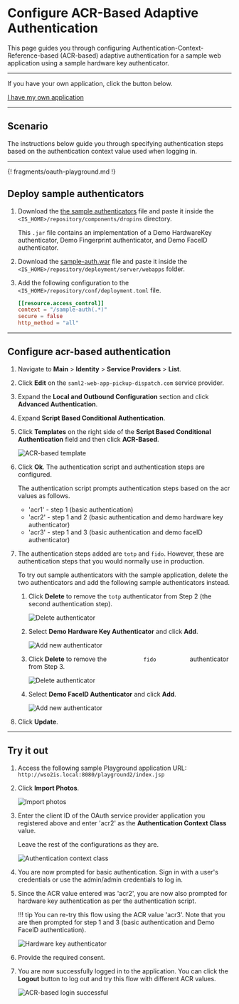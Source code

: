 # Configure ACR-Based Adaptive Authentication

This page guides you through configuring Authentication-Context-Reference-based (ACR-based) adaptive authentication for a sample web application using a sample hardware key authenticator. 

----

If you have your own application, click the button below.

<a class="samplebtn_a" href="../../guides/adaptive-auth/work-with-acr-amr"   rel="nofollow noopener">I have my own application</a>

----

## Scenario

The instructions below guide you through specifying authentication steps based on the authentication context value used when logging in.

----

{! fragments/oauth-playground.md !}

## Deploy sample authenticators

1.  Download the [the sample authenticators](../../assets/attachments/org.wso2.carbon.identity.sample.extension.authenticators-5.11.0-m33.jar) file and paste it inside the `<IS_HOME>/repository/components/dropins` directory.

    This `.jar` file contains an implementation of a Demo HardwareKey authenticator, Demo Fingerprint authenticator, and Demo FaceID authenticator.
            
2.  Download the [sample-auth.war](https://github.com/wso2/samples-is/releases/download/v4.3.0/sample-auth.war) file and paste it inside the `<IS_HOME>/repository/deployment/server/webapps` folder.  

3. Add the following configuration to the `<IS_HOME>/repository/conf/deployment.toml` file. 

    ``` toml
    [[resource.access_control]]
    context = "/sample-auth(.*)"
    secure = false
    http_method = "all"
    ```

----

## Configure acr-based authentication

1.  Navigate to **Main** > **Identity** > **Service Providers** > **List**.

2.  Click **Edit** on the `saml2-web-app-pickup-dispatch.com` service provider.

3.  Expand the **Local and Outbound Configuration** section and click **Advanced Authentication**.

4.  Expand **Script Based Conditional Authentication**.

5.  Click **Templates** on the right side of the **Script Based Conditional Authentication** field and then click **ACR-Based**. 

    ![ACR-based template](../../assets/img/samples/acr-based-template.png)

6.  Click **Ok**. The authentication script and authentication steps
    are configured. 

	The authentication script prompts authentication steps based on the acr
	values as follows.
	
	-   'acr1' - step 1 (basic authentication)
	-   'acr2' - step 1 and 2 (basic authentication and demo hardware key
		authenticator)
	-   'acr3' - step 1 and 3 (basic authentication and demo faceID
		authenticator)
    
7. The authentication steps added are `totp` and `fido`. However, these are authentication steps that you would normally use in production. 

    To try out sample authenticators with the sample application, delete the two
    authenticators and add the following sample authenticators instead.

    1.  Click **Delete** to remove the `totp` authenticator from Step 2 (the
        second authentication step).
        
        ![Delete authenticator](../../assets/img/samples/delete-authenticator-1.png)
        
    2.  Select **Demo Hardware Key Authenticator** and click **Add**.
      
        ![Add new authenticator](../../assets/img/samples/add-new-authenticator.png)

    3.  Click **Delete** to remove the `            fido           `
        authenticator from Step 3.
          
        ![Delete authenticator](../../assets/img/samples/delete-authenticator-2.png)

    4.  Select **Demo FaceID Authenticator** and click **Add**.
      
        ![Add new authenticator](../../assets/img/samples/add-new-authenticator-2.png)

8.  Click **Update**.

----

## Try it out

1.  Access the following sample Playground application URL:
    `http://wso2is.local:8080/playground2/index.jsp`

2.  Click **Import Photos**.  

    ![Import photos](../../assets/img/samples/import-photos.png)
    
3.  Enter the client ID of the OAuth service provider application you
    registered above and enter 'acr2' as the **Authentication Context
    Class** value.  

    Leave the rest of the configurations as they are.  

    ![Authentication context class](../../assets/img/samples/authentication-context-class.png)

4.  You are now prompted for basic authentication. Sign in with a user's
    credentials or use the admin/admin credentials to log in.  

5.  Since the ACR value entered was 'acr2', you are now also prompted
    for hardware key authentication as per the authentication script.

    !!! tip
        You can re-try this flow using the ACR value 'acr3'. Note that you
        are then prompted for step 1 and 3 (basic authentication and Demo
        FaceID authentication).
    
    ![Hardware key authenticator](../../assets/img/samples/hardware-key-authenticator.png) 

6.  Provide the required consent.  
    
7.  You are now successfully logged in to the application. You can click the **Logout** button to log out and try this flow with different ACR values. 

    ![ACR-based login successful](../../assets/img/samples/login-successful-acr-based.png)


